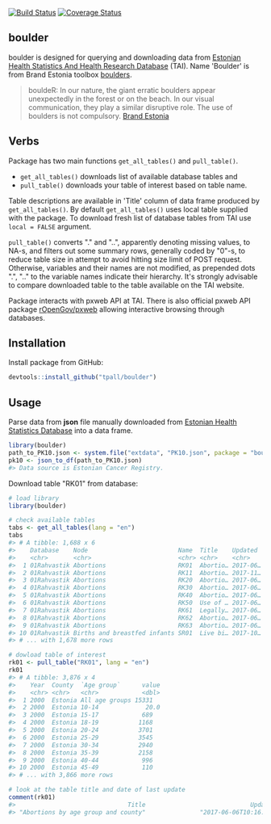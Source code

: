 
<!-- README.md is generated from README.Rmd. Please edit that file -->
[![Build Status](https://travis-ci.org/tpall/boulder.svg?branch=master)](https://travis-ci.org/tpall/boulder) [![Coverage Status](https://img.shields.io/codecov/c/github/tpall/boulder/master.svg)](https://codecov.io/github/tpall/boulder?branch=master)

boulder
-------

boulder is designed for querying and downloading data from [Estonian Health Statistics And Health Research Database](http://pxweb.tai.ee/PXWeb2015/index_en.html) (TAI). Name 'Boulder' is from Brand Estonia toolbox [boulders](https://brand.estonia.ee/design/boulders/).

> bouldeR: In our nature, the giant erratic boulders appear unexpectedly in the forest or on the beach. In our visual communication, they play a similar disruptive role. The use of boulders is not compulsory. [Brand Estonia](https://brand.estonia.ee/design/boulders/)

Verbs
-----

Package has two main functions `get_all_tables()` and `pull_table()`.

-   `get_all_tables()` downloads list of available database tables and
-   `pull_table()` downloads your table of interest based on table name.

Table descriptions are available in 'Title' column of data frame produced by `get_all_tables()`. By default `get_all_tables()` uses local table supplied with the package. To download fresh list of database tables from TAI use `local = FALSE` argument.

`pull_table()` converts "." and "..", apparently denoting missing values, to NA-s, and filters out some summary rows, generally coded by "0"-s, to reduce table size in attempt to avoid hitting size limit of POST request. Otherwise, variables and their names are not modified, as prepended dots ".", ".." to the variable names indicate their hierarchy. It's strongly advisable to compare downloaded table to the table available on the TAI website.

Package interacts with pxweb API at TAI. There is also official pxweb API package [rOpenGov/pxweb](https://github.com/rOpenGov/pxweb) allowing interactive browsing through databases.

Installation
------------

Install package from GitHub:

``` r
devtools::install_github("tpall/boulder")
```

Usage
-----

Parse data from **json** file manually downloaded from [Estonian Health Statistics Database](http://pxweb.tai.ee/PXWeb2015/index_en.html) into a data frame.

``` r
library(boulder)
path_to_PK10.json <- system.file("extdata", "PK10.json", package = "boulder", mustWork = TRUE)
pk10 <- json_to_df(path_to_PK10.json)
#> Data source is Estonian Cancer Registry.
```

Download table "RK01" from database:

``` r
# load library
library(boulder)

# check available tables
tabs <- get_all_tables(lang = "en")
tabs
#> # A tibble: 1,688 x 6
#>    Database    Node                         Name  Title    Updated  url   
#>    <chr>       <chr>                        <chr> <chr>    <chr>    <chr> 
#>  1 01Rahvastik Abortions                    RK01  Abortio… 2017-06… http:…
#>  2 01Rahvastik Abortions                    RK11  Abortio… 2017-11… http:…
#>  3 01Rahvastik Abortions                    RK20  Abortio… 2017-06… http:…
#>  4 01Rahvastik Abortions                    RK30  Abortio… 2017-06… http:…
#>  5 01Rahvastik Abortions                    RK40  Abortio… 2017-06… http:…
#>  6 01Rahvastik Abortions                    RK50  Use of … 2017-06… http:…
#>  7 01Rahvastik Abortions                    RK61  Legally… 2017-06… http:…
#>  8 01Rahvastik Abortions                    RK62  Abortio… 2017-06… http:…
#>  9 01Rahvastik Abortions                    RK63  Abortio… 2017-06… http:…
#> 10 01Rahvastik Births and breastfed infants SR01  Live bi… 2017-10… http:…
#> # ... with 1,678 more rows

# dowload table of interest
rk01 <- pull_table("RK01", lang = "en")
rk01
#> # A tibble: 3,876 x 4
#>    Year  County  `Age group`      value
#>    <chr> <chr>   <chr>            <dbl>
#>  1 2000  Estonia All age groups 15331  
#>  2 2000  Estonia 10-14             20.0
#>  3 2000  Estonia 15-17            689  
#>  4 2000  Estonia 18-19           1168  
#>  5 2000  Estonia 20-24           3701  
#>  6 2000  Estonia 25-29           3545  
#>  7 2000  Estonia 30-34           2940  
#>  8 2000  Estonia 35-39           2158  
#>  9 2000  Estonia 40-44            996  
#> 10 2000  Estonia 45-49            110  
#> # ... with 3,866 more rows

# look at the table title and date of last update
comment(rk01)
#>                               Title                             Updated 
#> "Abortions by age group and county"               "2017-06-06T10:16:55"
```
